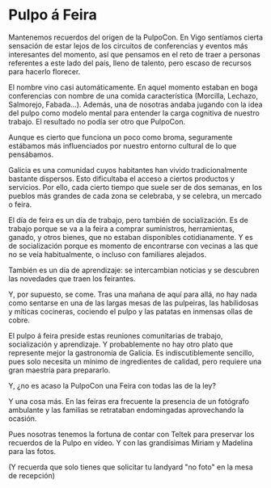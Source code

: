 # Pulpo á Feira

Mantenemos recuerdos del origen de la PulpoCon. En Vigo sentíamos cierta sensación de estar lejos de los circuitos de conferencias y eventos más interesantes del momento, así que pensamos en el reto de traer a personas referentes a este lado del país, lleno de talento, pero escaso de recursos para hacerlo florecer.

El nombre vino casi automáticamente. En aquel momento estaban en boga conferencias con nombre de una comida característica (Morcilla, Lechazo, Salmorejo, Fabada...). Además, una de nosotras andaba jugando con la idea del pulpo como modelo mental para entender la carga cognitiva de nuestro trabajo. El resultado no podía ser otro que PulpoCon.

Aunque es cierto que funciona un poco como broma, seguramente estábamos más influenciados por nuestro entorno cultural de lo que pensábamos.

Galicia es una comunidad cuyos habitantes han vivido tradicionalmente bastante dispersos. Esto dificultaba el acceso a ciertos productos y servicios. Por ello, cada cierto tiempo que suele ser de dos semanas, en los pueblos más grandes de cada zona se celebraba, y se celebra, un mercado o feira.

El día de feira es un día de trabajo, pero también de socialización. Es de trabajo porque se va a la feira a comprar suministros, herramientas, ganado, y otros bienes, que no estaban disponibles cotidianamente. Y es de socialización porque es momento de encontrarse con vecinas a las que no se veía habitualmente, o incluso con familiares alejados.

También es un día de aprendizaje: se intercambian noticias y se descubren las novedades que traen los feirantes.

Y, por supuesto, se come. Tras una mañana de aquí para allá, no hay nada como sentarse en una de las largas mesas de las pulpeiras, las habilidosas y míticas cocineras, cociendo el pulpo y las patatas en inmensas ollas de cobre.

El pulpo á feira preside estas reuniones comunitarias de trabajo, socialización y aprendizaje. Y probablemente no hay otro plato que represente mejor la gastronomía de Galicia. Es indiscutiblemente sencillo, pues solo necesita un mínimo de ingredientes de calidad, pero requiere una gran maestría para prepararlo.

Y, ¿no es acaso la PulpoCon una Feira con todas las de la ley?

Y una cosa más. En las feiras era frecuente la presencia de un fotógrafo ambulante y las familias se retrataban endomingadas aprovechando la ocasión.

Pues nosotras tenemos la fortuna de contar con Teltek para preservar los recuerdos de la Pulpo en vídeo. Y con las grandísimas Miriam y Madelina para las fotos.

(Y recuerda que solo tienes que solicitar tu landyard "no foto" en la mesa de recepción)
